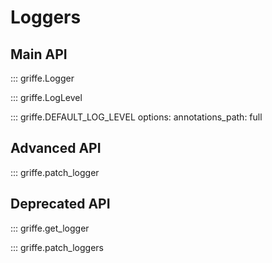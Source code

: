 # Loggers

## **Main API**

<!-- YORE: Bump 1: Uncomment line. -->
<!-- ::: griffe.logger -->

::: griffe.Logger

::: griffe.LogLevel

::: griffe.DEFAULT_LOG_LEVEL
    options:
        annotations_path: full

## **Advanced API**

::: griffe.patch_logger

## **Deprecated API**

::: griffe.get_logger

::: griffe.patch_loggers

